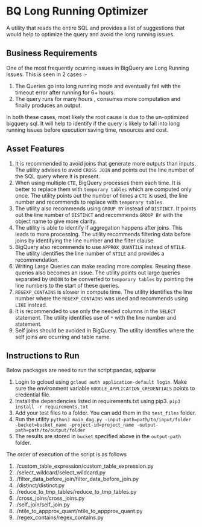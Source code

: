 # BQ Long Running Optimizer

A utility that reads the entire SQL and provides a list of suggestions that would help to optimize the query and avoid the long running issues.


## Business Requirements
One of the most frequently ocurring issues in BigQuery are Long Running Issues. This is seen in 2 cases :-

1. The  Queries go into long running mode and eventually fail with the timeout error after running for 6+ hours. 
2. The query runs for many hours , consumes more computation and finally produces an output.

In both these cases, most likely the root cause is due to the un-optimized bigquery sql. It will help to identify if the query is likely to fall into long running issues before execution saving time, resources and cost.


## Asset Features
1. It is recommended to avoid joins that generate more outputs than inputs. The utility advises to avoid `CROSS JOIN` and points out the line number of the SQL query where it is present.
2. When using multiple `CTE`, BigQuery processes them each time. It is better to replace them with `temporary tables` which are computed only once. The utility points out the number of times a `CTE` is used, the line number and recommends to replace with `temporary tables`.
3. The utility also recommends using `GROUP BY` instead of `DISTINCT`. It points out the line number of `DISTINCT` and recommends `GROUP BY` with the object name to give more clarity.
4. The utility is able to identify if aggregation happens after joins. This leads to more processing. The utility recommends filtering data before joins by identifying the line number and the filter clause.
5. BigQuery also recommends to use `APPROX_QUANTILE` instead of `NTILE`. The utility identifies the line number of `NTILE` and provides a recommendation.
6. Writing Large Queries can make reading more complex. Reusing these queries also becomes an issue. The utility points out large queries separated by `UNION` to be converted to `temporary tables` by pointing the line numbers to the start of these queries.
7. `REGEXP_CONTAINS` is slower in compute time. The utility identifies the line number where the `REGEXP_CONTAINS` was used and recommends using `LIKE` instead.
8. It is recommended to use only the needed columns in the `SELECT` statement. The utility identifies use of `*` with the line number and statement.
9. Self joins should be avoided in BigQuery. The utility identifies where the self joins are ocurring and table name.


## Instructions to Run

Below packages are need to run the script:pandas, sqlparse

1. Login to gcloud using `gcloud auth application-default login`. Make sure the environment variable `GOOGLE_APPLICATION_CREDENTIALS` points to credential file.
1. Install the dependencies listed in requirements.txt using pip3.
    `pip3 install -r requirements.txt `
2. Add your test files to a folder. You can add them in the `test_files` folder.
3. Run the utility
    `python3 main_dag.py -input-path=path/to/input/folder -bucket=bucket_name -project-id=project_name -output-path=path/to/output/folder`
4. The results are stored in `bucket` specified above in the `output-path` folder.


The order of execution of the script is as follows

1. ./custom_table_expression/custom_table_expression.py
2. ./select_wildcard/select_wildcard.py
3. ./filter_data_before_join/filter_data_before_join.py
4. ./distinct/distinct.py
5. ./reduce_to_tmp_tables/reduce_to_tmp_tables.py
6. ./cross_joins/cross_joins.py
7. ./self_join/self_join.py
8. ./ntile_to_appprox_quant/ntile_to_appprox_quant.py
9. ./regex_contains/regex_contains.py